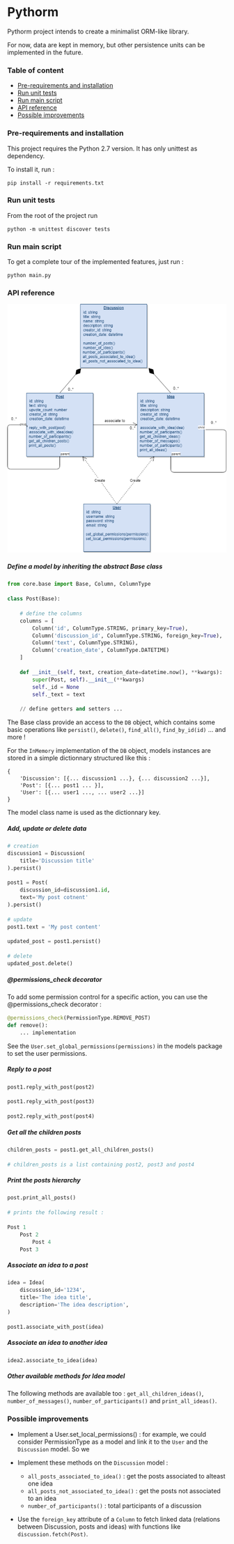 # Pythorm

Pythorm project intends to create a minimalist ORM-like library. 

For now, data are kept in memory, but other persistence units can be implemented in the future.

### Table of content

* [Pre-requirements and installation](#pre-requirements-and-installation)
* [Run unit tests](#run-unit-tests)
* [Run main script](#run-main-script)
* [API reference](#api-reference)
* [Possible improvements](#possible-improvements)

### Pre-requirements and installation

This project requires the Python 2.7 version. It has only unittest as dependency.

To install it, run : 

```
pip install -r requirements.txt
```

### Run unit tests

From the root of the project run

```
python -m unittest discover tests
```

### Run main script

To get a complete tour of the implemented features, just run :

```
python main.py
```

### API reference

![diagram classes](https://raw.githubusercontent.com/tomahim/pythorm/master/docs/diagram%20models.png)

##### Define a model by inheriting the abstract Base class

```python
from core.base import Base, Column, ColumnType

class Post(Base):

    # define the columns
    columns = [
        Column('id', ColumnType.STRING, primary_key=True),
        Column('discussion_id', ColumnType.STRING, foreign_key=True),
        Column('text', ColumnType.STRING),
        Column('creation_date', ColumnType.DATETIME)
    ]

    def __init__(self, text, creation_date=datetime.now(), **kwargs):
        super(Post, self).__init__(**kwargs)
        self._id = None
        self._text = text

    // define getters and setters ...
```

The Base class provide an access to the `DB` object, which contains some basic operations like `persist()`, `delete()`, `find_all()`, `find_by_id(id)` ... and more !

For the `InMemory` implementation of the `DB` object, models instances are stored in a simple dictionnary structured like this :

```
{
    'Discussion': [{... discussion1 ...}, {... discussion2 ...}],
    'Post': [{... post1 ... }],
    'User': [{... user1 ..., ... user2 ...}]
}
```

The model class name is used as the dictionnary key.

##### Add, update or delete data

```python
# creation
discussion1 = Discussion(
    title='Discussion title'
).persist()

post1 = Post(
    discussion_id=discussion1.id,
    text='My post cotnent'
).persist()

# update
post1.text = 'My post content'

updated_post = post1.persist()

# delete
updated_post.delete()
```

##### @permissions_check decorator

To add some permission control for a specific action, you can use the @permissions_check decorator : 

```python
@permissions_check(PermissionType.REMOVE_POST)
def remove():
    ... implementation 
```

See the `User.set_global_permissions(permissions)` in the models package to set the user permissions.

##### Reply to a post

```python
post1.reply_with_post(post2)

post1.reply_with_post(post3)

post2.reply_with_post(post4)
```

##### Get all the children posts

```python
children_posts = post1.get_all_children_posts()

# children_posts is a list containing post2, post3 and post4
```

##### Print the posts hierarchy

```python
post.print_all_posts()

# prints the following result :

Post 1
    Post 2
        Post 4
    Post 3
```

##### Associate an idea to a post

```python
idea = Idea(
    discussion_id='1234',
    title='The idea title',
    description='The idea description',
)

post1.associate_with_post(idea)
```

##### Associate an idea to another idea

```python
idea2.associate_to_idea(idea)
```

##### Other available methods for Idea model

The following methods are available too : `get_all_children_ideas()`, `number_of_messages()`, `number_of_participants()` and `print_all_ideas()`.


### Possible improvements

* Implement a User.set_local_permissions() : for example, we could consider PermissionType as a model and link it to the `User` and the `Discussion` model. So we 

* Implement these methods on the `Discussion` model :

    - `all_posts_associated_to_idea()` : get the posts associated to alteast one idea
    - `all_posts_not_associated_to_idea()` : get the posts not associated to an idea
    - `number_of_participants()` : total participants of a discussion

* Use the `foreign_key` attribute of a `Column` to fetch linked data (relations between Discussion, posts and ideas) with functions like `discussion.fetch(Post)`.

